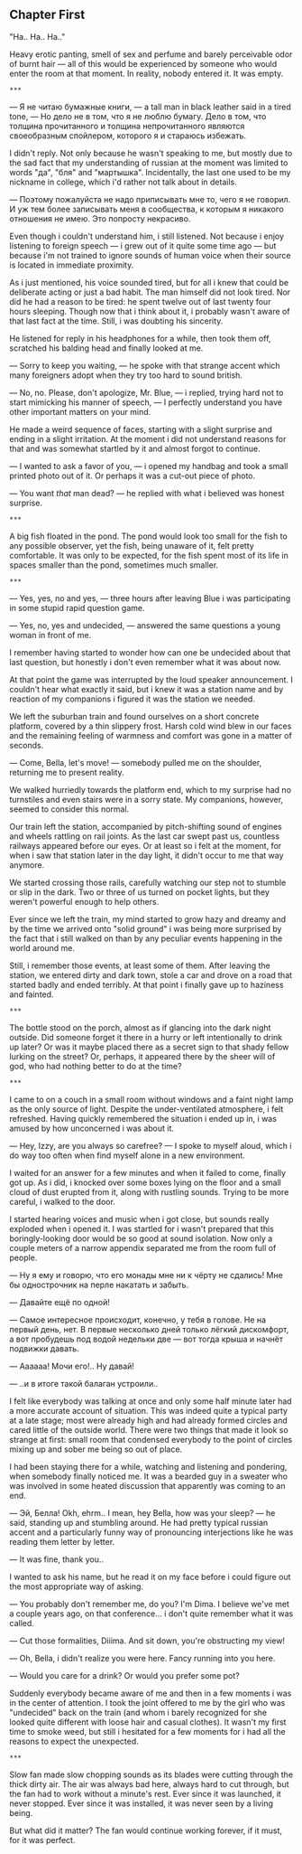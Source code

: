 Chapter First
-------------

"Ha.. Ha.. Ha.."

Heavy erotic panting, smell of sex and perfume and barely perceivable odor of
burnt hair — all of this would be experienced by someone who would enter the
room at that moment. In reality, nobody entered it. It was empty.

    ***

— Я не читаю бумажные книги, — a tall man in black leather said in a tired tone,
— Но дело не в том, что я не люблю бумагу. Дело в том, что толщина прочитанного
и толщина непрочитанного являются своеобразным спойлером, которого я и стараюсь
избежать.

I didn't reply. Not only because he wasn't speaking to me, but mostly due to the
sad fact that my understanding of russian at the moment was limited to words
"да", "бля" and "мартышка". Incidentally, the last one used to be my nickname in
college, which i'd rather not talk about in details.

— Поэтому пожалуйста не надо приписывать мне то, чего я не говорил. И уж тем
более записывать меня в сообщества, к которым я никакого отношения не имею. Это
попросту некрасиво.

Even though i couldn't understand him, i still listened. Not because i enjoy
listening to foreign speech — i grew out of it quite some time ago — but because
i'm not trained to ignore sounds of human voice when their source is located in
immediate proximity.

As i just mentioned, his voice sounded tired, but for all i knew that could be
deliberate acting or just a bad habit. The man himself did not look tired. Nor
did he had a reason to be tired: he spent twelve out of last twenty four hours
sleeping. Though now that i think about it, i probably wasn't aware of that last
fact at the time. Still, i was doubting his sincerity.

He listened for reply in his headphones for a while, then took them off,
scratched his balding head and finally looked at me.

— Sorry to keep you waiting, — he spoke with that strange accent which many
foreigners adopt when they try too hard to sound british.

— No, no. Please, don't apologize, Mr. Blue, — i replied, trying hard not to
start mimicking his manner of speech, — I perfectly understand you have
other important matters on your mind.

He made a weird sequence of faces, starting with a slight surprise and ending in
a slight irritation. At the moment i did not understand reasons for that and was
somewhat startled by it and almost forgot to continue.

— I wanted to ask a favor of you, — i opened my handbag and took a small printed
photo out of it. Or perhaps it was a cut-out piece of photo.

— You want *that* man dead? — he replied with what i believed was honest
surprise.

    ***

A big fish floated in the pond. The pond would look too small for the fish to
any possible observer, yet the fish, being unaware of it, felt pretty
comfortable. It was only to be expected, for the fish spent most of its life in
spaces smaller than the pond, sometimes much smaller.

    ***

— Yes, yes, no and yes, — three hours after leaving Blue i was participating in
some stupid rapid question game.

— Yes, no, yes and undecided, — answered the same questions a young woman in
front of me.

I remember having started to wonder how can one be undecided about that last
question, but honestly i don't even remember what it was about now.

At that point the game was interrupted by the loud speaker announcement. I
couldn't hear what exactly it said, but i knew it was a station name and by
reaction of my companions i figured it was the station we needed.

We left the suburban train and found ourselves on a short concrete platform,
covered by a thin slippery frost. Harsh cold wind blew in our faces and the
remaining feeling of warmness and comfort was gone in a matter of seconds.

— Come, Bella, let's move! — somebody pulled me on the shoulder, returning me to
present reality.

We walked hurriedly towards the platform end, which to my surprise had no
turnstiles and even stairs were in a sorry state. My companions, however, seemed
to consider this normal.

Our train left the station, accompanied by pitch-shifting sound of engines and
wheels rattling on rail joints. As the last car swept past us, countless
railways appeared before our eyes. Or at least so i felt at the moment, for when
i saw that station later in the day light, it didn't occur to me that way
anymore.

We started crossing those rails, carefully watching our step not to stumble or
slip in the dark. Two or three of us turned on pocket lights, but they weren't
powerful enough to help others.

Ever since we left the train, my mind started to grow hazy and dreamy and by the
time we arrived onto "solid ground" i was being more surprised by the fact that
i still walked on than by any peculiar events happening in the world around me.

Still, i remember those events, at least some of them. After leaving the
station, we entered dirty and dark town, stole a car and drove on a road that
started badly and ended terribly. At that point i finally gave up to haziness
and fainted.

    ***

The bottle stood on the porch, almost as if glancing into the dark night
outside. Did someone forget it there in a hurry or left intentionally to drink
up later? Or was it maybe placed there as a secret sign to that shady fellow
lurking on the street? Or, perhaps, it appeared there by the sheer will of god,
who had nothing better to do at the time?

    ***

I came to on a couch in a small room without windows and a faint night lamp as
the only source of light. Despite the under-ventilated atmosphere, i felt
refreshed. Having quickly remembered the situation i ended up in, i was amused
by how unconcerned i was about it.

— Hey, Izzy, are you always so carefree? — I spoke to myself aloud, which i do
way too often when find myself alone in a new environment.

I waited for an answer for a few minutes and when it failed to come, finally got
up. As i did, i knocked over some boxes lying on the floor and a small cloud of
dust erupted from it, along with rustling sounds. Trying to be more careful, i
walked to the door.

I started hearing voices and music when i got close, but sounds really exploded
when i opened it. I was startled for i wasn't prepared that this
boringly-looking door would be so good at sound isolation. Now only a couple
meters of a narrow appendix separated me from the room full of people.

— Ну я ему и говорю, что его монады мне ни к чёрту не сдались! Мне бы
однострочник на перле накатать и забыть.

— Давайте ещё по одной!

— Самое интересное происходит, конечно, у тебя в голове. Не на первый день, нет.
В первые несколько дней только лёгкий дискомфорт, а вот пробудешь под водой
недельки две — вот тогда крыша и начнёт подвижки давать.

— Аааааа! Мочи его!.. Ну давай!

— ..и в итоге такой балаган устроили..

I felt like everybody was talking at once and only some half minute later had a
more accurate account of situation. This was indeed quite a typical party at a
late stage; most were already high and had already formed circles and cared
little of the outside world. There were two things that made it look so strange
at first: small room that condensed everybody to the point of circles mixing up
and sober me being so out of place.

I had been staying there for a while, watching and listening and pondering, when
somebody finally noticed me. It was a bearded guy in a sweater who was involved
in some heated discussion that apparently was coming to an end.

— Эй, Белла! Okh, ehrm.. I mean, hey Bella, how was your sleep? — he said,
standing up and stumbling around. He had pretty typical russian accent and a
particularly funny way of pronouncing interjections like he was reading them
letter by letter.

— It was fine, thank you..

I wanted to ask his name, but he read it on my face before i could figure out
the most appropriate way of asking.

— You probably don't remember me, do you? I'm Dima. I believe we've met a couple
years ago, on that conference... i don't quite remember what it was called.

— Cut those formalities, Diiima. And sit down, you're obstructing my view!

— Oh, Bella, i didn't realize you were here. Fancy running into you here.

— Would you care for a drink? Or would you prefer some pot?

Suddenly everybody became aware of me and then in a few moments i was in the
center of attention. I took the joint offered to me by the girl who was
"undecided" back on the train (and whom i barely recognized for she looked quite
different with loose hair and casual clothes). It wasn't my first time to smoke
weed, but still i hesitated for a few moments for i had all the reasons to
expect the unexpected.

    ***

Slow fan made slow chopping sounds as its blades were cutting through the thick
dirty air. The air was always bad here, always hard to cut through, but the fan
had to work without a minute's rest. Ever since it was launched, it never
stopped. Ever since it was installed, it was never seen by a living being.

But what did it matter? The fan would continue working forever, if it must, for
it was perfect.

